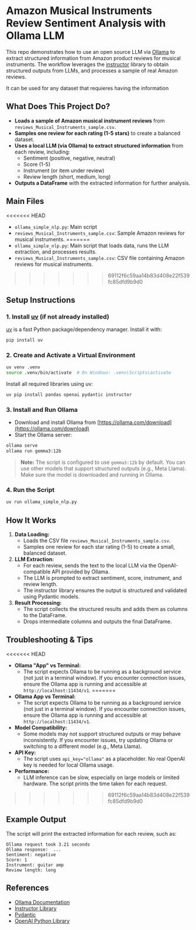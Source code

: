 # Amazon Musical Instruments Review Sentiment Analysis with Ollama LLM

This repo demonstrates how to use an open source LLM via [Ollama](https://ollama.com/) to extract structured information from Amazon product reviews for musical instruments. The workflow leverages the [instructor](https://pypi.org/project/instructor/) library to obtain structured outputs from LLMs, and processes a sample of real Amazon reviews.

It can be used for any dataset that requieres having the information

## What Does This Project Do?

- **Loads a sample of Amazon musical instrument reviews** from `reviews_Musical_Instruments_sample.csv`.
- **Samples one review for each rating (1-5 stars)** to create a balanced dataset.
- **Uses a local LLM (via Ollama) to extract structured information** from each review, including:
  - Sentiment (positive, negative, neutral)
  - Score (1-5)
  - Instrument (or item under review)
  - Review length (short, medium, long)
- **Outputs a DataFrame** with the extracted information for further analysis.

## Main Files

<<<<<<< HEAD
- `ollama_simple_nlp.py`: Main script 
- `reviews_Musical_Instruments_sample.csv`: Sample Amazon reviews for musical instruments.
=======
- `ollama_simple_nlp.py`: Main script that loads data, runs the LLM extraction, and processes results.
- `reviews_Musical_Instruments_sample.csv`: CSV file containing Amazon reviews for musical instruments.
>>>>>>> 69112f6c59aa14b83d408e22f539fc85dfd9b9d0

## Setup Instructions

### 1. Install [uv](https://github.com/astral-sh/uv) (if not already installed)

[uv](https://github.com/astral-sh/uv) is a fast Python package/dependency manager. Install it with:

```bash
pip install uv
```

### 2. Create and Activate a Virtual Environment

```bash
uv venv .venv
source .venv/bin/activate  # On Windows: .venv\Scripts\activate
```

Install all required libraries using uv:

```bash
uv pip install pandas openai pydantic instructor
```

### 3. Install and Run Ollama

- Download and install Ollama from [https://ollama.com/download](https://ollama.com/download)
- Start the Ollama server:

```bash
ollama serve
ollama run gemma3:12b
```

> **Note:** The script is configured to use `gemma3:12b` by default. You can use other models that support structured outputs (e.g., Meta Llama). Make sure the model is downloaded and running in Ollama.

### 4. Run the Script

```bash
uv run ollama_simple_nlp.py
```

## How It Works

1. **Data Loading:**
   - Loads the CSV file `reviews_Musical_Instruments_sample.csv`.
   - Samples one review for each star rating (1-5) to create a small, balanced dataset.
2. **LLM Extraction:**
   - For each review, sends the text to the local LLM via the OpenAI-compatible API provided by Ollama.
   - The LLM is prompted to extract sentiment, score, instrument, and review length.
   - The instructor library ensures the output is structured and validated using Pydantic models.
3. **Result Processing:**
   - The script collects the structured results and adds them as columns to the DataFrame.
   - Drops intermediate columns and outputs the final DataFrame.

## Troubleshooting & Tips

<<<<<<< HEAD
- **Ollama "App" vs Terminal:**
  - The script expects Ollama to be running as a background service (not just in a terminal window). If you encounter connection issues, ensure the Ollama app is running and accessible at `http://localhost:11434/v1`.
=======
- **Ollama App vs Terminal:**
  - The script expects Ollama to be running as a background service (not just in a terminal window). If you encounter connection issues, ensure the Ollama app is running and accessible at `http://localhost:11434/v1`.
- **Model Compatibility:**
  - Some models may not support structured outputs or may behave inconsistently. If you encounter issues, try updating Ollama or switching to a different model (e.g., Meta Llama).
- **API Key:**
  - The script uses `api_key="ollama"` as a placeholder. No real OpenAI key is needed for local Ollama usage.
- **Performance:**
  - LLM inference can be slow, especially on large models or limited hardware. The script prints the time taken for each request.
>>>>>>> 69112f6c59aa14b83d408e22f539fc85dfd9b9d0

## Example Output

The script will print the extracted information for each review, such as:

```
Ollama request took 3.21 seconds
Ollama response:  ...
Sentiment: negative
Score: 1
Instrument: guitar amp
Review length: long
```

## References
- [Ollama Documentation](https://ollama.com/docs)
- [Instructor Library](https://python.useinstructor.com/)
- [Pydantic](https://docs.pydantic.dev/)
- [OpenAI Python Library](https://github.com/openai/openai-python)
